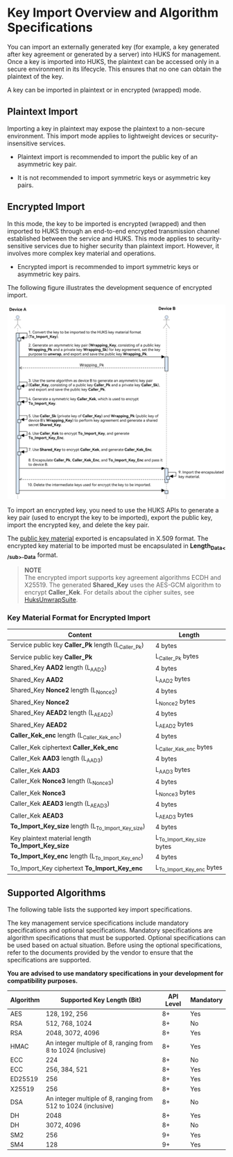 # Key Import Overview and Algorithm Specifications

You can import an externally generated key (for example, a key generated after key agreement or generated by a server) into HUKS for management. Once a key is imported into HUKS, the plaintext can be accessed only in a secure environment in its lifecycle. This ensures that no one can obtain the plaintext of the key.

A key can be imported in plaintext or in encrypted (wrapped) mode.


## Plaintext Import

Importing a key in plaintext may expose the plaintext to a non-secure environment. This import mode applies to lightweight devices or security-insensitive services.

- Plaintext import is recommended to import the public key of an asymmetric key pair.

- It is not recommended to import symmetric keys or asymmetric key pairs.


## Encrypted Import

In this mode, the key to be imported is encrypted (wrapped) and then imported to HUKS through an end-to-end encrypted transmission channel established between the service and HUKS. This mode applies to security-sensitive services due to higher security than plaintext import. However, it involves more complex key material and operations.

- Encrypted import is recommended to import symmetric keys or asymmetric key pairs.

The following figure illustrates the development sequence of encrypted import.

![](figures/Encrypted_import_process.png)

To import an encrypted key, you need to use the HUKS APIs to generate a key pair (used to encrypt the key to be imported), export the public key, import the encrypted key, and delete the key pair.

The [public key material](huks-concepts.md#public-key-material-format) exported is encapsulated in X.509 format. The encrypted key material to be imported must be encapsulated in **Length<sub>Data< /sub>-Data** format.

> **NOTE**<br>
> The encrypted import supports key agreement algorithms ECDH and X25519. The generated **Shared_Key** uses the AES-GCM algorithm to encrypt **Caller_Kek**. For details about the cipher suites, see [HuksUnwrapSuite](../../reference/apis-universal-keystore-kit/js-apis-huks.md#huksunwrapsuite9).

### Key Material Format for Encrypted Import

| Content| Length| 
| -------- | -------- |
| Service public key **Caller_Pk** length (L<sub>Caller_Pk</sub>)| 4 bytes| 
| Service public key **Caller_Pk**| L<sub>Caller_Pk</sub> bytes| 
| Shared_Key **AAD2** length (L<sub>AAD2</sub>)| 4 bytes| 
| Shared_Key **AAD2**| L<sub>AAD2</sub> bytes| 
| Shared_Key **Nonce2** length (L<sub>Nonce2</sub>)| 4 bytes| 
| Shared_Key **Nonce2**| L<sub>Nonce2</sub> bytes| 
| Shared_Key **AEAD2** length (L<sub>AEAD2</sub>)| 4 bytes| 
| Shared_Key **AEAD2**| L<sub>AEAD2</sub> bytes| 
| **Caller_Kek_enc** length (L<sub>Caller_Kek_enc</sub>)| 4 bytes| 
| Caller_Kek ciphertext **Caller_Kek_enc**| L<sub>Caller_Kek_enc</sub> bytes| 
| Caller_Kek **AAD3** length (L<sub>AAD3</sub>)| 4 bytes| 
| Caller_Kek **AAD3**| L<sub>AAD3</sub> bytes| 
| Caller_Kek **Nonce3** length (L<sub>Nonce3</sub>)| 4 bytes| 
| Caller_Kek **Nonce3**| L<sub>Nonce3</sub> bytes| 
| Caller_Kek **AEAD3** length (L<sub>AEAD3</sub>)| 4 bytes| 
| Caller_Kek **AEAD3**| L<sub>AEAD3</sub> bytes| 
| **To_Import_Key_size** length (L<sub>To_Import_Key_size</sub>)| 4 bytes| 
| Key plaintext material length **To_Import_Key_size**| L<sub>To_Import_Key_size</sub> bytes| 
| **To_Import_Key_enc** length (L<sub>To_Import_Key_enc</sub>)| 4 bytes| 
| To_Import_Key ciphertext **To_Import_Key_enc**| L<sub>To_Import_Key_enc</sub> bytes| 


## Supported Algorithms

The following table lists the supported key import specifications.
<!--Del-->
The key management service specifications include mandatory specifications and optional specifications. Mandatory specifications are algorithm specifications that must be supported. Optional specifications can be used based on actual situation. Before using the optional specifications, refer to the documents provided by the vendor to ensure that the specifications are supported.

**You are advised to use mandatory specifications in your development for compatibility purposes.**
<!--DelEnd-->

| Algorithm| Supported Key Length (Bit)| API Level| <!--DelCol4-->Mandatory|
| -------- | -------- | -------- | -------- |
| AES | 128, 192, 256| 8+ | Yes|
| <!--DelRow-->RSA | 512, 768, 1024| 8+ | No|
| RSA | 2048, 3072, 4096| 8+ | Yes|
| HMAC | An integer multiple of 8, ranging from 8 to 1024 (inclusive)| 8+ | Yes|
| <!--DelRow-->ECC | 224 | 8+ | No|
| ECC | 256, 384, 521| 8+ | Yes|
| ED25519 | 256 | 8+ | Yes|
| X25519 | 256 | 8+ | Yes|
| <!--DelRow-->DSA | An integer multiple of 8, ranging from 512 to 1024 (inclusive) | 8+ | No|
| DH | 2048 | 8+ | Yes|
| <!--DelRow-->DH | 3072, 4096| 8+ | No|
| SM2 | 256 | 9+ | Yes|
| SM4 | 128 | 9+ | Yes|
